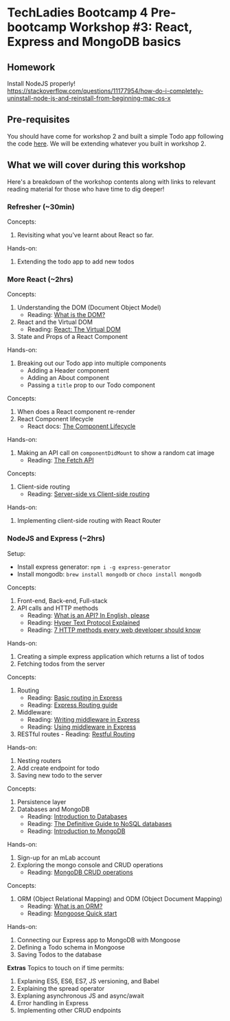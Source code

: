 # TechLadies Bootcamp 4 Pre-bootcamp Workshop #3: React, Express and MongoDB basics

## Homework
Install NodeJS properly! https://stackoverflow.com/questions/11177954/how-do-i-completely-uninstall-node-js-and-reinstall-from-beginning-mac-os-x

## Pre-requisites
You should have come for workshop 2 and built a simple Todo app following the code [here](https://github.com/spinningarrow/react-todo-list). We will be extending whatever you built in workshop 2.

## What we will cover during this workshop
Here's a breakdown of the workshop contents along with links to relevant reading material for those who have time to dig deeper!

### Refresher (~30min)
Concepts:
1. Revisiting what you've learnt about React so far.

Hands-on:
1. Extending the todo app to add new todos

### More React (~2hrs)
Concepts:
1. Understanding the DOM (Document Object Model)
    - Reading: [What is the DOM?](https://css-tricks.com/dom/)
2. React and the Virtual DOM
    - Reading: [React: The Virtual DOM](https://www.codecademy.com/articles/react-virtual-dom)
3. State and Props of a React Component

Hands-on:
1. Breaking out our Todo app into multiple components
    - Adding a Header component
    - Adding an About component
    - Passing a `title` prop to our Todo component

Concepts:
1. When does a React component re-render
2. React Component lifecycle
    - React docs: [The Component Lifecycle](https://reactjs.org/docs/react-component.html#the-component-lifecycle)

Hands-on:
1. Making an API call on `componentDidMount` to show a random cat image
    - Reading: [The Fetch API](https://developer.mozilla.org/en-US/docs/Web/API/Fetch_API)

Concepts:
1. Client-side routing
    - Reading: [Server-side vs Client-side routing](https://medium.com/@wilbo/server-side-vs-client-side-routing-71d710e9227f)

Hands-on:
1. Implementing client-side routing with React Router

### NodeJS and Express (~2hrs)
Setup:
- Install express generator: `npm i -g express-generator`
- Install mongodb: `brew install mongodb` or `choco install mongodb`

Concepts:
1. Front-end, Back-end, Full-stack
2. API calls and HTTP methods
    - Reading: [What is an API? In English, please](https://medium.freecodecamp.org/what-is-an-api-in-english-please-b880a3214a82)
    - Reading: [Hyper Text Protocol Explained](https://www.lifewire.com/hypertext-transfer-protocol-817944)
    - Reading: [7 HTTP methods every web developer should know](https://assertible.com/blog/7-http-methods-every-web-developer-should-know-and-how-to-test-them)

Hands-on:
1. Creating a simple express application which returns a list of todos
2. Fetching todos from the server

Concepts:
1. Routing
    - Reading: [Basic routing in Express](https://expressjs.com/en/starter/basic-routing.html)
    - Reading: [Express Routing guide](https://expressjs.com/en/guide/routing.html)
2. Middleware:
    - Reading: [Writing middleware in Express](https://expressjs.com/en/guide/writing-middleware.html)
    - Reading: [Using middleware in Express](https://expressjs.com/en/guide/using-middleware.html)
  3. RESTful routes
    - Reading: [Restful Routing](https://medium.com/@thejasonfile/restful-routing-2056f799223e)

Hands-on:
1. Nesting routers
2. Add create endpoint for todo
3. Saving new todo to the server

Concepts:
1. Persistence layer
2. Databases and MongoDB
    - Reading: [Introduction to Databases](https://en.wikiversity.org/wiki/Introduction_to_Databases)
    - Reading: [The Definitive Guide to NoSQL databases](https://www.toptal.com/database/the-definitive-guide-to-nosql-databases)
    - Reading: [Introduction to MongoDB](https://docs.mongodb.com/manual/introduction/)

Hands-on:
1. Sign-up for an mLab account 
2. Exploring the mongo console and CRUD operations
    - Reading: [MongoDB CRUD operations](https://docs.mongodb.com/manual/crud/)

Concepts:
1. ORM (Object Relational Mapping) and ODM (Object Document Mapping)
    - Reading: [What is an ORM?](https://stackoverflow.com/questions/1279613/what-is-an-orm-and-where-can-i-learn-more-about-it)
    - Reading: [Mongoose Quick start](http://mongoosejs.com/docs/index.html)

Hands-on:
1. Connecting our Express app to MongoDB with Mongoose
2. Defining a Todo schema in Mongoose
3. Saving Todos to the database

**Extras**
Topics to touch on if time permits:
1. Explaning ES5, ES6, ES7, JS versioning, and Babel
2. Explaining the spread operator
3. Explaning asynchronous JS and async/await
4. Error handling in Express
5. Implementing other CRUD endpoints
